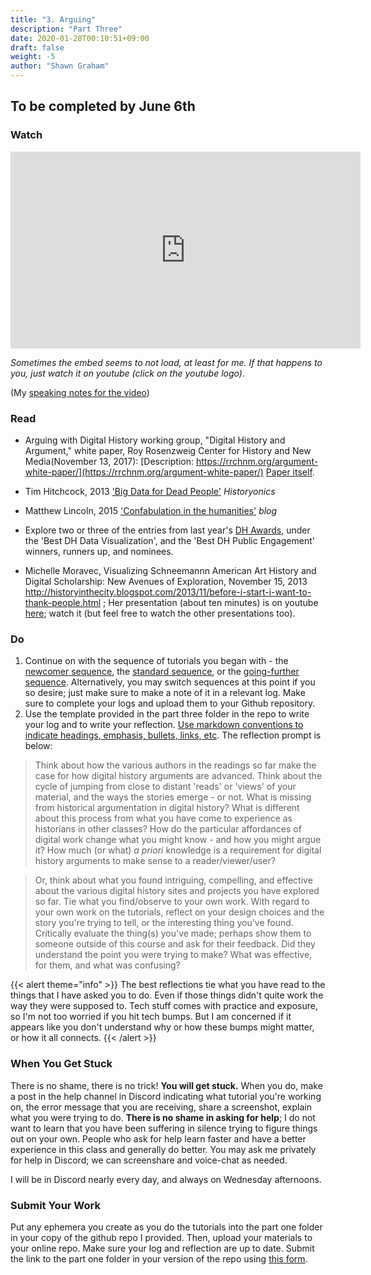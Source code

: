 ```yaml
---
title: "3. Arguing"
description: "Part Three"
date: 2020-01-28T00:10:51+09:00
draft: false
weight: -5
author: "Shawn Graham"
---
```


## To be completed by June 6th

### Watch

<div align="center"><iframe width="560" height="315" src="https://www.youtube.com/embed/92qYWZY4Xi0" title="YouTube video player" frameborder="0" allow="accelerometer; autoplay; clipboard-write; encrypted-media; gyroscope; picture-in-picture" allowfullscreen></iframe></div>

_Sometimes the embed seems to not load, at least for me. If that happens to you, just watch it on youtube (click on the youtube logo)_.

(My [speaking notes for the video](/data/part-three-text.md))

### Read

+ Arguing  with  Digital  History  working  group,  "Digital  History and Argument," white paper, Roy Rosenzweig Center for History and New Media(November 13, 2017): [Description: https://rrchnm.org/argument-white-paper/](https://rrchnm.org/argument-white-paper/) [Paper itself](https://rrchnm.org/wordpress/wp-content/uploads/2017/11/digital-history-and-argument.RRCHNM.pdf).

+ Tim Hitchcock, 2013 ['Big Data for Dead People'](https://historyonics.blogspot.ca/2013/12/big-data-for-dead-people-digital.html) _Historyonics_

+ Matthew Lincoln, 2015 ['Confabulation in the humanities'](https://matthewlincoln.net/2015/03/21/confabulation-in-the-humanities.html) _blog_

+ Explore two or three of the entries from last year's [DH Awards](http://dhawards.org/dhawards2020/results/), under the 'Best DH Data Visualization', and the 'Best DH Public Engagement' winners, runners up, and nominees.

+ Michelle Moravec, Visualizing Schneemannn American Art History and Digital Scholarship: New Avenues of Exploration, November 15, 2013 http://historyinthecity.blogspot.com/2013/11/before-i-start-i-want-to-thank-people.html ; Her presentation (about ten minutes) is on youtube [here](https://youtu.be/KhPSc9yca6I?t=396); watch it (but feel free to watch the other presentations too).


### Do

1. Continue on with the sequence of tutorials you began with - the [newcomer sequence](tutorials/1-basic-progression/#newcomer-sequence), the [standard sequence](tutorials/1-basic-progression/#standard-sequence), or the [going-further sequence](tutorials/1-basic-progression/#going-further-sequence). Alternatively, you may switch sequences at this point if you so desire; just make sure to make a note of it in a relevant log. Make sure to complete your logs and upload them to your Github repository.
2. Use the template provided in the part three folder in the repo to write your log and to write your reflection. [Use markdown conventions to indicate headings, emphasis, bullets, links, etc](https://github.com/adam-p/markdown-here/wiki/Markdown-Cheatsheet). The reflection prompt is below:

> Think about how the various authors in the readings so far make the case for how digital history arguments are advanced. Think about the cycle of jumping from close to distant 'reads' or 'views' of your material, and the ways the stories emerge - or not. What is missing from historical argumentation in digital history? What is different about this process from what you have come to experience as historians in other classes? How do the particular affordances of digital work change what you might know - and how you might argue it? How much (or what) _a priori_ knowledge is a requirement for digital history arguments to make sense to a reader/viewer/user?

> Or, think about what you found intriguing, compelling, and effective about the various digital history sites and projects you have explored so far. Tie what you find/observe to your own work. With regard to your own work on the tutorials, reflect on your design choices and the story you're trying to tell, or the interesting thing you've found. Critically evaluate the thing(s) you've made; perhaps show them to someone outside of this course and ask for their feedback. Did they understand the point you were trying to make? What was effective, for them, and what was confusing?

{{< alert theme="info" >}}
The best reflections tie what you have read to the things that I have asked you to do. Even if those things didn't quite work the way they were supposed to. Tech stuff comes with practice and exposure, so I'm not too worried if you hit tech bumps. But I am concerned if it appears like you don't understand why or how these bumps might matter, or how it all connects.
{{< /alert >}}

### When You Get Stuck

There is no shame, there is no trick! **You will get stuck.** When you do, make a post in the help channel in Discord indicating what tutorial you're working on, the error message that you are receiving, share a screenshot, explain what you were trying to do. **There is no shame in asking for help**; I do not want to learn that you have been suffering in silence trying to figure things out on your own. People who ask for help learn faster and have a better experience in this class and generally do better. You may ask me privately for help in Discord; we can screenshare and voice-chat as needed.

I will be in Discord nearly every day, and always on Wednesday afternoons.

### Submit Your Work

Put any ephemera you create as you do the tutorials into the part one folder in your copy of the github repo I provided. Then, upload your materials to your online repo. Make sure your log and reflection are up to date. Submit the link to the part one folder in your version of the repo using [this form](https://forms.gle/mEqh72LLR5vCqknW6).
